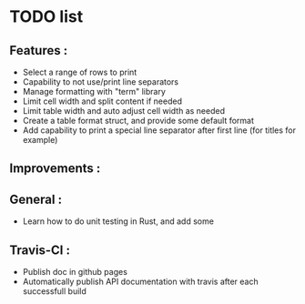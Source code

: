 # TODO list

## Features :
* Select a range of rows to print
* Capability to not use/print line separators 
* Manage formatting with "term" library
* Limit cell width and split content if needed
* Limit table width and auto adjust cell width as needed
* Create a table format struct, and provide some default format
* Add capability to print a special line separator after first line (for titles for example)

## Improvements :

## General :
* Learn how to do unit testing in Rust, and add some

## Travis-CI :
* Publish doc in github pages
* Automatically publish API documentation with travis after each successfull build

